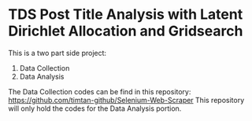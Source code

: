 # TDS Post Title Analysis with Latent Dirichlet Allocation and Gridsearch

This is a two part side project:
1. Data Collection
2. Data Analysis

The Data Collection codes can be find in this repository: https://github.com/timtan-github/Selenium-Web-Scraper
This repository will only hold the codes for the Data Analysis portion.
